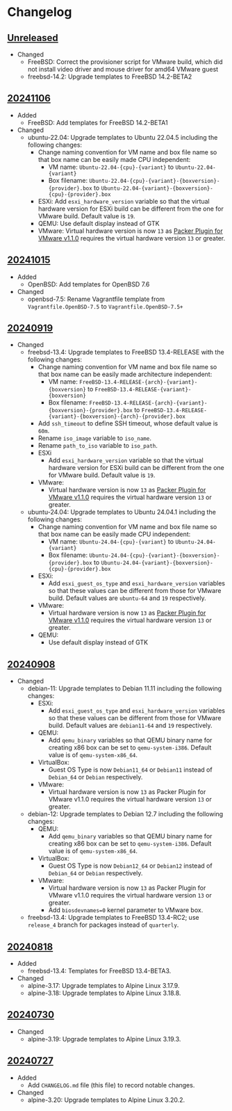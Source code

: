 # Changelog

## [Unreleased][]

* Changed
  * FreeBSD: Correct the provisioner script for VMware build, which did
    not install video driver and mouse driver for amd64 VMware guest
  * freebsd-14.2: Upgrade templates to FreeBSD 14.2-BETA2

## [20241106][]

* Added
  * FreeBSD: Add templates for FreeBSD 14.2-BETA1
* Changed
  * ubuntu-22.04: Upgrade templates to Ubuntu 22.04.5 including the
    following changes:
    * Change naming convention for VM name and box file name so that
      box name can be easily made CPU independent:
      * VM name: `Ubuntu-22.04-{cpu}-{variant}` to `Ubuntu-22.04-{variant}`
      * Box filename: `Ubuntu-22.04-{cpu}-{variant}-{boxversion}-{provider}.box`
        to `Ubuntu-22.04-{variant}-{boxversion}-{cpu}-{provider}.box`
    * ESXi: Add `esxi_hardware_version` variable so that the virtual
      hardware version for ESXi build can be different from the one for
      VMware build.  Default value is `19`.
    * QEMU: Use default display instead of GTK
    * VMware: Virtual hardware version is now `13` as [Packer Plugin
      for VMware v1.1.0](https://github.com/hashicorp/packer-plugin-vmware/releases/tag/v1.1.0)
      requires the virtual hardware version `13` or greater.

## [20241015][]

* Added
  * OpenBSD: Add templates for OpenBSD 7.6
* Changed
  * openbsd-7.5: Rename Vagrantfile template from
    `Vagrantfile.OpenBSD-7.5` to `Vagrantfile.OpenBSD-7.5+`

## [20240919][]

* Changed
  * freebsd-13.4: Upgrade templates to FreeBSD 13.4-RELEASE with the
    following changes:
    * Change naming convention for VM name and box file name so that
      box name can be easily made architecture independent:
      * VM name: `FreeBSD-13.4-RELEASE-{arch}-{variant}-{boxversion}` to
        `FreeBSD-13.4-RELEASE-{variant}-{boxversion}`
      * Box filename:
        `FreeBSD-13.4-RELEASE-{arch}-{variant}-{boxversion}-{provider}.box`
        to `FreeBSD-13.4-RELEASE-{variant}-{boxversion}-{arch}-{provider}.box`
    * Add `ssh_timeout` to define SSH timeout, whose default value is
      `60m`.
    * Rename `iso_image` variable to `iso_name`.
    * Rename `path_to_iso` variable to `iso_path`.
    * ESXi
      * Add `esxi_hardware_version` variable so that the virtual
        hardware version for ESXi build can be different from the one
        for VMware build.  Default value is `19`.
    * VMware:
      * Virtual hardware version is now `13` as [Packer Plugin for
        VMware v1.1.0](https://github.com/hashicorp/packer-plugin-vmware/releases/tag/v1.1.0)
        requires the virtual hardware version `13` or greater.
  * ubuntu-24.04: Upgrade templates to Ubuntu 24.04.1 including the
    following changes:
    * Change naming convention for VM name and box file name so that
      box name can be easily made CPU independent:
      * VM name: `Ubuntu-24.04-{cpu}-{variant}` to
        `Ubuntu-24.04-{variant}`
      * Box filename:
        `Ubuntu-24.04-{cpu}-{variant}-{boxversion}-{provider}.box` to
        `Ubuntu-24.04-{variant}-{boxversion}-{cpu}-{provider}.box`
    * ESXi:
      * Add `esxi_guest_os_type` and `esxi_hardware_version` variables
        so that these values can be different from those for VMware
        build.  Default values are `ubuntu-64` and `19` respectively.
    * VMware:
      * Virtual hardware version is now `13` as [Packer Plugin for
        VMware v1.1.0](https://github.com/hashicorp/packer-plugin-vmware/releases/tag/v1.1.0)
        requires the virtual hardware version `13` or greater.
    * QEMU:
      * Use default display instead of GTK

## [20240908][]

* Changed
  * debian-11: Upgrade templates to Debian 11.11 including the
    following changes:
    * ESXi:
      * Add `esxi_guest_os_type` and `esxi_hardware_version` variables
        so that these values can be different from those for VMware
        build.  Default values are `debian11-64` and `19` respectively.
    * QEMU:
      * Add `qemu_binary` variables so that QEMU binary name for
        creating x86 box can be set to `qemu-system-i386`.  Default
        value is of `qemu-system-x86_64`.
    * VirtualBox:
      * Guest OS Type is now `Debian11_64` or `Debian11` instead of
        `Debian_64` or `Debian` respectively.
    * VMware:
      * Virtual hardware version is now `13` as Packer Plugin for
        VMware v1.1.0 requires the virtual hardware version `13` or
        greater.
  * debian-12: Upgrade templates to Debian 12.7 including the following
    changes:
    * QEMU:
      * Add `qemu_binary` variables so that QEMU binary name for
        creating x86 box can be set to `qemu-system-i386`.  Default
        value is of `qemu-system-x86_64`.
    * VirtualBox:
      * Guest OS Type is now `Debian12_64` or `Debian12` instead of
        `Debian_64` or `Debian` respectively.
    * VMware:
      * Virtual hardware version is now `13` as Packer Plugin for
        VMware v1.1.0 requires the virtual hardware version `13` or
        greater.
      * Add `biosdevnames=0` kernel parameter to VMware box.
  * freebsd-13.4: Upgrade templates to FreeBSD 13.4-RC2; use
    `release_4` branch for packages instead of `quarterly`.

## [20240818][]

* Added
  * freebsd-13.4: Templates for FreeBSD 13.4-BETA3.
* Changed
  * alpine-3.17: Upgrade templates to Alpine Linux 3.17.9.
  * alpine-3.18: Upgrade templates to Alpine Linux 3.18.8.

## [20240730][]

* Changed
  * alpine-3.19: Upgrade templates to Alpine Linux 3.19.3.

## [20240727][]

* Added
  * Add `CHANGELOG.md` file (this file) to record notable changes.
* Changed
  * alpine-3.20: Upgrade templates to Alpine Linux 3.20.2.

[Unreleased]:
  https://github.com/upperstream/packer-templates/compare/20241106...HEAD
[20241106]:
  https://github.com/upperstream/packer-templates/compare/20241015...20241106
[20241015]:
  https://github.com/upperstream/packer-templates/compare/20240919...20241015
[20240919]:
  https://github.com/upperstream/packer-templates/compare/20240908...20240919
[20240908]:
  https://github.com/upperstream/packer-templates/compare/20240818...20240908
[20240818]:
  https://github.com/upperstream/packer-templates/compare/20240730...20240818
[20240730]:
  https://github.com/upperstream/packer-templates/compare/20240727...20240730
[20240727]:
  https://github.com/upperstream/packer-templates/releases/tag/20240727

